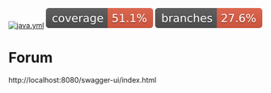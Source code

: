 [![java.yml](https://github.com/lreszczynski/Forum/actions/workflows/java.yml/badge.svg)](https://github.com/lreszczynski/Forum/actions/workflows/java.yml)
[![coverage](https://github.com/lreszczynski/Forum/blob/main/.github/badges/jacoco.svg)](https://github.com/lreszczynski/Forum/actions/workflows/java.yml)
[![branches](https://github.com/lreszczynski/Forum/blob/main/.github/badges/branches.svg)](https://github.com/lreszczynski/Forum/actions/workflows/java.yml)
# Forum

http://localhost:8080/swagger-ui/index.html
